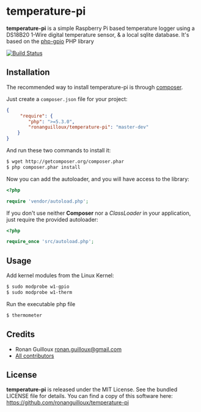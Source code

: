 temperature-pi
==============

**temperature-pi** is a simple Raspberry Pi based temperature logger using a DS18B20 1-Wire digital temperature sensor, & a local sqlite database.
It's based on the [php-gpio](https://github.com/ronanguilloux/php-gpio) PHP library

[![Build Status](https://secure.travis-ci.org/ronanguilloux/temperature-pi.png?branch=master)](http://travis-ci.org/ronanguilloux/temperature-pi)


Installation
------------

The recommended way to install temperature-pi is through [composer](http://getcomposer.org).

Just create a `composer.json` file for your project:

``` json
{
     "require": {
        "php": ">=5.3.0",
        "ronanguilloux/temperature-pi": "master-dev"
    }
}
```

And run these two commands to install it:

``` bash
$ wget http://getcomposer.org/composer.phar
$ php composer.phar install
```

Now you can add the autoloader, and you will have access to the library:

``` php
<?php

require 'vendor/autoload.php';
```

If you don't use neither **Composer** nor a _ClassLoader_ in your application, just require the provided autoloader:

``` php
<?php

require_once 'src/autoload.php';
```


Usage
-----

Add kernel modules from the Linux Kernel:

``` bash
$ sudo modprobe w1-gpio
$ sudo modprobe w1-therm
```

Run the executable php file
``` bash
$ thermometer
```


Credits
-------

* Ronan Guilloux <ronan.guilloux@gmail.com>
* [All contributors](https://github.com/ronanguilloux/temperature-pi/contributors)


License
-------

**temperature-pi** is released under the MIT License. See the bundled LICENSE file for details.
You can find a copy of this software here: https://github.com/ronanguilloux/temperature-pi
